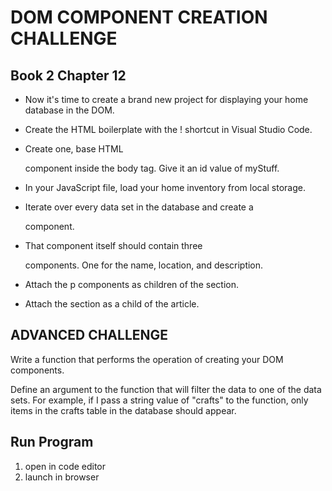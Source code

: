 # DOM COMPONENT CREATION CHALLENGE
## Book 2 Chapter 12

- Now it's time to create a brand new project for displaying your home database in the DOM.

- Create the HTML boilerplate with the ! shortcut in Visual Studio Code.

- Create one, base HTML <article> component inside the body tag. Give it an id value of myStuff.

- In your JavaScript file, load your home inventory from local storage.

- Iterate over every data set in the database and create a <section> component.

- That component itself should contain three <p> components. One for the name, location, and description.

- Attach the p components as children of the section.

- Attach the section as a child of the article.


## ADVANCED CHALLENGE 

Write a function that performs the operation of creating your DOM components.

Define an argument to the function that will filter the data to one of the data sets. For example, if I pass a string value of "crafts" to the function, only items in the crafts table in the database should appear.

## Run Program
1. open in code editor 
2. launch in browser
